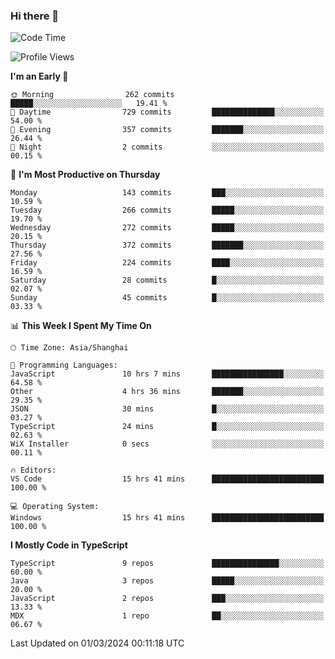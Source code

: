 ### Hi there 👋

<!--
**waynelwz/waynelwz** is a ✨ _special_ ✨ repository because its `README.md` (this file) appears on your GitHub profile.

Here are some ideas to get you started:

- 🔭 I’m currently working on ...
- 🌱 I’m currently learning ...
- 👯 I’m looking to collaborate on ...
- 🤔 I’m looking for help with ...
- 💬 Ask me about ...
- 📫 How to reach me: ...
- 😄 Pronouns: ...
- ⚡ Fun fact: ...
-->

<!--START_SECTION:waka-->
![Code Time](http://img.shields.io/badge/Code%20Time-2%2C521%20hrs%2035%20mins-blue)

![Profile Views](http://img.shields.io/badge/Profile%20Views-0-blue)

**I'm an Early 🐤** 

```text
🌞 Morning                262 commits         █████░░░░░░░░░░░░░░░░░░░░   19.41 % 
🌆 Daytime                729 commits         ██████████████░░░░░░░░░░░   54.00 % 
🌃 Evening                357 commits         ███████░░░░░░░░░░░░░░░░░░   26.44 % 
🌙 Night                  2 commits           ░░░░░░░░░░░░░░░░░░░░░░░░░   00.15 % 
```
📅 **I'm Most Productive on Thursday** 

```text
Monday                   143 commits         ███░░░░░░░░░░░░░░░░░░░░░░   10.59 % 
Tuesday                  266 commits         █████░░░░░░░░░░░░░░░░░░░░   19.70 % 
Wednesday                272 commits         █████░░░░░░░░░░░░░░░░░░░░   20.15 % 
Thursday                 372 commits         ███████░░░░░░░░░░░░░░░░░░   27.56 % 
Friday                   224 commits         ████░░░░░░░░░░░░░░░░░░░░░   16.59 % 
Saturday                 28 commits          █░░░░░░░░░░░░░░░░░░░░░░░░   02.07 % 
Sunday                   45 commits          █░░░░░░░░░░░░░░░░░░░░░░░░   03.33 % 
```


📊 **This Week I Spent My Time On** 

```text
🕑︎ Time Zone: Asia/Shanghai

💬 Programming Languages: 
JavaScript               10 hrs 7 mins       ████████████████░░░░░░░░░   64.58 % 
Other                    4 hrs 36 mins       ███████░░░░░░░░░░░░░░░░░░   29.35 % 
JSON                     30 mins             █░░░░░░░░░░░░░░░░░░░░░░░░   03.27 % 
TypeScript               24 mins             █░░░░░░░░░░░░░░░░░░░░░░░░   02.63 % 
WiX Installer            0 secs              ░░░░░░░░░░░░░░░░░░░░░░░░░   00.11 % 

🔥 Editors: 
VS Code                  15 hrs 41 mins      █████████████████████████   100.00 % 

💻 Operating System: 
Windows                  15 hrs 41 mins      █████████████████████████   100.00 % 
```

**I Mostly Code in TypeScript** 

```text
TypeScript               9 repos             ███████████████░░░░░░░░░░   60.00 % 
Java                     3 repos             █████░░░░░░░░░░░░░░░░░░░░   20.00 % 
JavaScript               2 repos             ███░░░░░░░░░░░░░░░░░░░░░░   13.33 % 
MDX                      1 repo              ██░░░░░░░░░░░░░░░░░░░░░░░   06.67 % 
```




 Last Updated on 01/03/2024 00:11:18 UTC
<!--END_SECTION:waka-->
